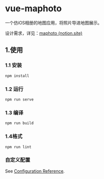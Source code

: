 # vue-maphoto

一个仿iOS相册的地图应用，将照片导进地图展示。

设计需求，详见：[maphoto (notion.site)](https://stormy-partner-d42.notion.site/maphoto-2780b42013b346c4a1c187e5026994fd)

## 1.使用

### 1.1 安装

```
npm install
```

### 1.2 运行

```
npm run serve
```

### 1.3 编译
```
npm run build
```

### 1.4格式
```
npm run lint
```

### 自定义配置
See [Configuration Reference](https://cli.vuejs.org/config/).
